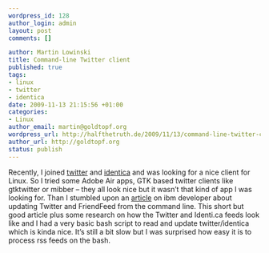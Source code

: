 ```yaml
--- 
wordpress_id: 128
author_login: admin
layout: post
comments: []

author: Martin Lowinski
title: Command-line Twitter client
published: true
tags: 
- linux
- twitter
- identica
date: 2009-11-13 21:15:56 +01:00
categories: 
- Linux
author_email: martin@goldtopf.org
wordpress_url: http://halfthetruth.de/2009/11/13/command-line-twitter-client/
author_url: http://goldtopf.org
status: publish
---
```

Recently, I joined <a href="http://twitter.com/c0b0lt">twitter</a> and <a href="http://identi.ca/c0b0lt">identica</a> and was looking for a nice client for Linux. So I tried some Adobe Air  apps, GTK based twitter clients like gtktwitter or mibber &ndash; they all  look nice but it wasn&rsquo;t that kind of app I was looking for. Than I  stumbled upon an <a href="http://www.ibm.com/developerworks/linux/library/l-friendfeed/index.html">article</a> on ibm developer about updating Twitter and FriendFeed from the command  line. This short but good article plus some research on how the Twitter  and Identi.ca feeds look like and I had a very basic bash script to  read and update twitter/identica which is kinda nice. It&rsquo;s still a bit  slow but I was surprised how easy it is to process rss feeds on the  bash.
